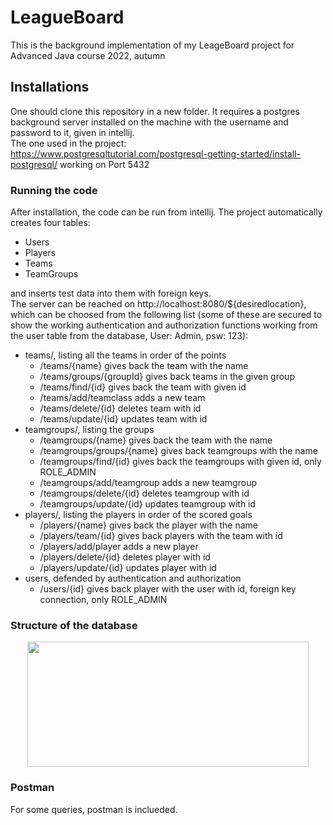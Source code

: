 # LeagueBoard
 
This is the background implementation of my LeageBoard project for Advanced Java course 2022, autumn </br>

## Installations
One should clone this repository in a new folder.
It requires a postgres background server installed on the machine with the username and password to it, given in intellij. </br>
The one used in the project: https://www.postgresqltutorial.com/postgresql-getting-started/install-postgresql/ working on Port 5432

### Running the code
After installation, the code can be run from intellij. The project automatically creates four tables:
* Users
* Players
* Teams
* TeamGroups </br>

and inserts test data into them with foreign keys.</br>
The server can be reached on http://localhost:8080/${desiredlocation}, which can be choosed from the following list (some of these are secured to show the working authentication and authorization functions working from the user table from the database, User: Admin, psw: 123):
* teams/, listing all the teams in order of the points
   * /teams/{name} gives back the team with the name
   * /teams/groups/{groupId} gives back teams in the given group
   * /teams/find/{id} gives back the team with given id
   * /teams/add/teamclass adds a new team
   * /teams/delete/{id} deletes team with id
   * /teams/update/{id} updates team with id
* teamgroups/, listing the groups
   * /teamgroups/{name} gives back the team with the name
   * /teamgroups/groups/{name} gives back teamgroups with the name
   * /teamgroups/find/{id} gives back the teamgroups with given id, only ROLE_ADMIN
   * /teamgroups/add/teamgroup adds a new teamgroup
   * /teamgroups/delete/{id} deletes teamgroup with id
   * /teamgroups/update/{id} updates teamgroup with id
* players/, listing the players in order of the scored goals
   * /players/{name} gives back the player with the name
   * /players/team/{id} gives back players with the team with id
   * /players/add/player adds a new player
   * /players/delete/{id} deletes player with id
   * /players/update/{id} updates player with id
* users, defended by authentication and authorization
   * /users/{id} gives back player with the user with id, foreign key connection, only ROLE_ADMIN
   
### Structure of the database

<p align="center">
<img src="https://user-images.githubusercontent.com/50795664/206267496-4374289c-979f-4198-8361-9a46c77ac625.png" width="450" height="200">
</p>

### Postman
For some queries, postman is inclueded.
